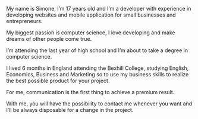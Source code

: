 My name is Simone, I’m 17 years old and I’m a developer with experience in developing websites and mobile application for small businesses and entrepreneurs.

My biggest passion is computer science, I love developing and make dreams of other people come true.

I’m attending the last year of high school and I’m about to take a degree in computer science.

I lived 6 months in England attending the Bexhill College, studying English, Economics, Business and Marketing so to use my business skills to realize the best possible product for your project.

For me, communication is the first thing to achieve a premium result.

With me, you will have the possibility to contact me whenever you want and I’ll be always disposable for a change in the project.

